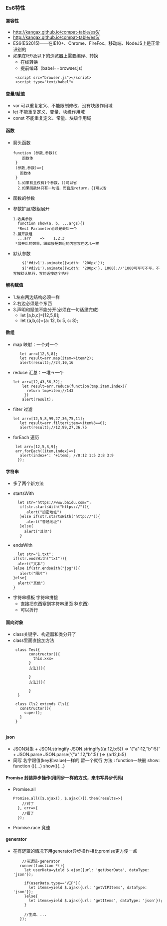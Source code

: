 ### Es6特性

####  兼容性
 -  http://kangax.github.io/compat-table/es6/
 -  http://kangax.github.io/compat-table/es5/
 -  ES6(ES2015)——在IE10+、Chrome、FireFox、移动端、NodeJS上是正常识别的
 -  如果在IE9及以下的浏览器上需要编译、转换
	+ 在线转换
	+ 提前编译（babel==browser.js）
	```
	 <script src="browser.js"></script>
	 <script type="text/babel">
	```
#### 变量/赋值
 - var     可以重复定义、不能限制修改、没有块级作用域
 - let     不能重复定义、变量、块级作用域
 - const   不能重复定义、常量、块级作用域
#### 函数
 - 箭头函数
   ```
   function (参数,参数){
       函数体
    }
    (参数,参数)=>{
      函数体
    }
     1.如果有且仅有1个参数，()可以省
     2.如果函数体只有一句话，而且是return，{}可以省
   ```
 - 函数的参数
  + 参数扩展/数组展开
     ```
	1.收集参数
	   function show(a, b, ...args){}
	   *Rest Parameter必须是最后一个
	2.展开数组
	   ...arr    =>    1,2,3
	  *展开后的效果，跟直接把数组的内容写在这儿一样
     ```
  + 默认参数
     ``` 
         $('#div1').animate({width: '200px'});
         $('#div1').animate({width: '200px'}, 1000);//'1000可写可不写，不写按默认执行，写的话按这个执行
      ```
####  解构赋值
 - 1.左右两边结构必须一样
 - 2.右边必须是个东西
 - 3.声明和赋值不能分开(必须在一句话里完成)
   + let [a,b,c]=[12,5,8];
   + let {a,b,c}={a: 12, b: 5, c: 8};
#### 数组
  -  map     映射：一个对一个
     ```
        let arr=[12,5,8];
        let result=arr.map(item=>item*2);
        alert(result);//24,10,16
     ```
  -  reduce  汇总：一堆->一个
     ```
	 let arr=[12,43,56,32];
         let result=arr.reduce(function(tmp,item,index){
           return tmp+item;//143
          })
         alert(result);
      ```
  -  filter   过滤
      ```
	 let arr=[12,5,8,99,27,36,75,11];
         let result=arr.filter(item=>item%3==0);
         alert(result);//12,99,27,36,75
      ```
  -  forEach 遍历
      ```
       let arr=[12,5,8,9];
       arr.forEach((item,index)=>{
         alert(index+': '+item); //0:12 1:5 2:8 3:9
        });
      ```  
####  字符串
  -  多了两个新方法
   + startsWith
     ```
       let str="https://www.baidu.com/";
	    if(str.startsWith("https://")){
	       alert("加密地址")
	    }else if(str.startsWith("http://")){
	       alert("普通地址")
	    }else{
	      alert("其他")
	    }
      ```
   + endsWith
     ```
       let str="1.txt";
	 if(str.endsWith("txt")){
	   alert("文本")
	 }else if(str.endsWith("jpg")){
	    alert("图片")
	 }else{
	   alert("其他")
	 }
      ```
  - 字符串模板 字符串拼接 
    + 直接把东西塞到字符串里面  $(东西)
    + 可以折行
####  面向对象
  - class关键字、构造器和类分开了
  - class里面直接加方法
     ```
      class Test{
		    constructor(){
		      this.xxx=
		    }
		    方法1(){
		
		    }
		    方法2(){
		
		    }
	   }
	
	  class Cls2 extends Cls1{
	    constructor(){
	      super();
	    }
	  }
	  
     ```
####  json
   - JSON对象
	+  JSON.stringify
	   JSON.stringify({a:12,b:5})  =>  '{"a":12,"b":5}'
    + JSON.parse
      JSON.parse('{"a":12,"b":5}')=>  {a:12,b:5}
   -  简写
         名字跟值(key和value)一样的      留一个就行
         方法                           : function一块删
         show: function (){...}
         show(){...}
####  Promise 封装异步操作(用同步一样的方式，来书写异步代码)
   -  Promise.all
      ```
      Promise.all([$.ajax(), $.ajax()]).then(results=>{
		  //对了
		}, err=>{
		  //错了
		});
      ```
   -  Promise.race    竞速
#### generator
  - 在有逻辑的情况下用generator异步操作相比promise更方便一点
	 ```
	     //带逻辑-generator
		runner(function *(){
		  let userData=yield $.ajax({url: 'getUserData', dataType: 'json'});

		  if(userData.type=='VIP'){
		    let items=yield $.ajax({url: 'getVIPItems', dataType: 'json'});
		  }else{
		    let items=yield $.ajax({url: 'getItems', dataType: 'json'});
		  }

		  //生成、...
		});
	 ```
